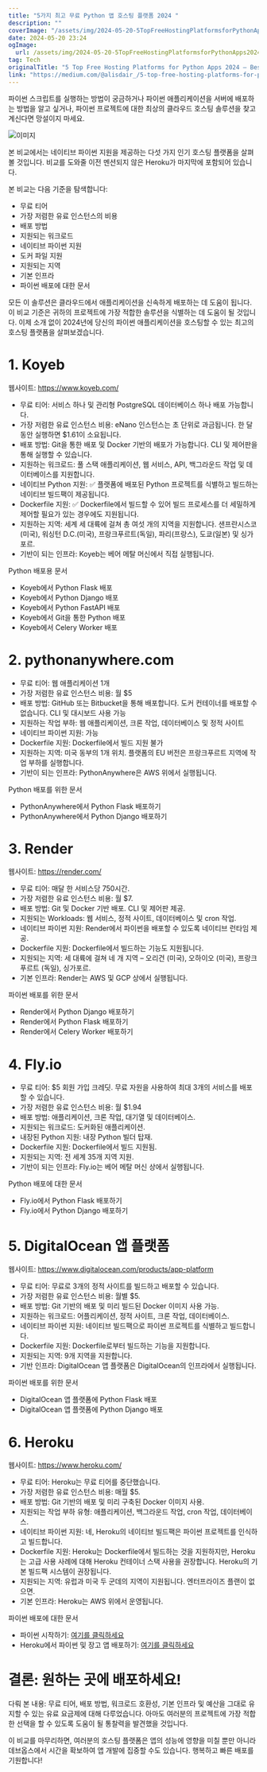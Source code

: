 ```yaml
---
title: "5가지 최고 무료 Python 앱 호스팅 플랫폼 2024 "
description: ""
coverImage: "/assets/img/2024-05-20-5TopFreeHostingPlatformsforPythonApps2024BestHerokuAlternatives_0.png"
date: 2024-05-20 23:24
ogImage: 
  url: /assets/img/2024-05-20-5TopFreeHostingPlatformsforPythonApps2024BestHerokuAlternatives_0.png
tag: Tech
originalTitle: "5 Top Free Hosting Platforms for Python Apps 2024 — Best Heroku Alternatives"
link: "https://medium.com/@alisdair_/5-top-free-hosting-platforms-for-python-apps-2024-best-heroku-alternatives-c31c0a2837d1"
---
```



파이썬 스크립트를 실행하는 방법이 궁금하거나 파이썬 애플리케이션을 서버에 배포하는 방법을 알고 싶거나, 파이썬 프로젝트에 대한 최상의 클라우드 호스팅 솔루션을 찾고 계신다면 망설이지 마세요.

![이미지](/assets/img/2024-05-20-5TopFreeHostingPlatformsforPythonApps2024BestHerokuAlternatives_0.png)

본 비교에서는 네이티브 파이썬 지원을 제공하는 다섯 가지 인기 호스팅 플랫폼을 살펴볼 것입니다. 비교를 도와줄 이전 멘션되지 않은 Heroku가 마지막에 포함되어 있습니다.

본 비교는 다음 기준을 탐색합니다:

<div class="content-ad"></div>

- 무료 티어
- 가장 저렴한 유료 인스턴스의 비용
- 배포 방법
- 지원되는 워크로드
- 네이티브 파이썬 지원
- 도커 파일 지원
- 지원되는 지역
- 기본 인프라
- 파이썬 배포에 대한 문서

모든 이 솔루션은 클라우드에서 애플리케이션을 신속하게 배포하는 데 도움이 됩니다. 이 비교 기준은 귀하의 프로젝트에 가장 적합한 솔루션을 식별하는 데 도움이 될 것입니다. 이제 소개 없이 2024년에 당신의 파이썬 애플리케이션을 호스팅할 수 있는 최고의 호스팅 플랫폼을 살펴보겠습니다.

# 1. Koyeb

웹사이트: https://www.koyeb.com/

<div class="content-ad"></div>

- 무료 티어: 서비스 하나 및 관리형 PostgreSQL 데이터베이스 하나 배포 가능합니다.
- 가장 저렴한 유료 인스턴스 비용: eNano 인스턴스는 초 단위로 과금됩니다. 한 달 동안 실행하면 $1.61이 소요됩니다.
- 배포 방법: Git을 통한 배포 및 Docker 기반의 배포가 가능합니다. CLI 및 제어판을 통해 실행할 수 있습니다.
- 지원하는 워크로드: 풀 스택 애플리케이션, 웹 서비스, API, 백그라운드 작업 및 데이터베이스를 지원합니다.
- 네이티브 Python 지원: ✅ 플랫폼에 배포된 Python 프로젝트를 식별하고 빌드하는 네이티브 빌드팩이 제공됩니다.
- Dockerfile 지원: ✅ Dockerfile에서 빌드할 수 있어 빌드 프로세스를 더 세밀하게 제어할 필요가 있는 경우에도 지원됩니다.
- 지원하는 지역: 세계 세 대륙에 걸쳐 총 여섯 개의 지역을 지원합니다. 샌프란시스코(미국), 워싱턴 D.C.(미국), 프랑크푸르트(독일), 파리(프랑스), 도쿄(일본) 및 싱가포르.
- 기반이 되는 인프라: Koyeb는 베어 메탈 머신에서 직접 실행됩니다.

Python 배포용 문서

- Koyeb에서 Python Flask 배포
- Koyeb에서 Python Django 배포
- Koyeb에서 Python FastAPI 배포
- Koyeb에서 Git을 통한 Python 배포
- Koyeb에서 Celery Worker 배포

# 2. pythonanywhere.com

<div class="content-ad"></div>

- 무료 티어: 웹 애플리케이션 1개
- 가장 저렴한 유료 인스턴스 비용: 월 $5
- 배포 방법: GitHub 또는 Bitbucket을 통해 배포합니다. 도커 컨테이너를 배포할 수 없습니다. CLI 및 대시보드 사용 가능
- 지원하는 작업 부하: 웹 애플리케이션, 크론 작업, 데이터베이스 및 정적 사이트
- 네이티브 파이썬 지원: 가능
- Dockerfile 지원: Dockerfile에서 빌드 지원 불가
- 지원하는 지역: 미국 동부의 1개 위치. 플랫폼의 EU 버전은 프랑크푸르트 지역에 작업 부하를 실행합니다.
- 기반이 되는 인프라: PythonAnywhere은 AWS 위에서 실행됩니다.

Python 배포를 위한 문서

- PythonAnywhere에서 Python Flask 배포하기
- PythonAnywhere에서 Python Django 배포하기

# 3. Render

<div class="content-ad"></div>

웹사이트: https://render.com/

- 무료 티어: 매달 한 서비스당 750시간.
- 가장 저렴한 유료 인스턴스 비용: 월 $7.
- 배포 방법: Git 및 Docker 기반 배포. CLI 및 제어판 제공.
- 지원되는 Workloads: 웹 서비스, 정적 사이트, 데이터베이스 및 cron 작업.
- 네이티브 파이썬 지원: Render에서 파이썬을 배포할 수 있도록 네이티브 런타임 제공.
- Dockerfile 지원: Dockerfile에서 빌드하는 기능도 지원됩니다.
- 지원되는 지역: 세 대륙에 걸쳐 네 개 지역 – 오리건 (미국), 오하이오 (미국), 프랑크푸르트 (독일), 싱가포르.
- 기본 인프라: Render는 AWS 및 GCP 상에서 실행됩니다.

파이썬 배포를 위한 문서

- Render에서 Python Django 배포하기
- Render에서 Python Flask 배포하기
- Render에서 Celery Worker 배포하기

<div class="content-ad"></div>

# 4. Fly.io

- 무료 티어: $5 회원 가입 크레딧. 무료 자원을 사용하여 최대 3개의 서비스를 배포할 수 있습니다.
- 가장 저렴한 유료 인스턴스 비용: 월 $1.94
- 배포 방법: 애플리케이션, 크론 작업, 대기열 및 데이터베이스.
- 지원되는 워크로드: 도커화된 애플리케이션.
- 내장된 Python 지원: 내장 Python 빌더 탑재.
- Dockerfile 지원: Dockerfile에서 빌드 지원됨.
- 지원되는 지역: 전 세계 35개 지역 지원.
- 기반이 되는 인프라: Fly.io는 베어 메탈 머신 상에서 실행됩니다.

Python 배포에 대한 문서

- Fly.io에서 Python Flask 배포하기
- Fly.io에서 Python Django 배포하기

<div class="content-ad"></div>

# 5. DigitalOcean 앱 플랫폼

웹사이트: https://www.digitalocean.com/products/app-platform

- 무료 티어: 무료로 3개의 정적 사이트를 빌드하고 배포할 수 있습니다.
- 가장 저렴한 유료 인스턴스 비용: 월별 $5.
- 배포 방법: Git 기반의 배포 및 미리 빌드된 Docker 이미지 사용 가능.
- 지원하는 워크로드: 어플리케이션, 정적 사이트, 크론 작업, 데이터베이스.
- 네이티브 파이썬 지원: 네이티브 빌드팩으로 파이썬 프로젝트를 식별하고 빌드합니다.
- Dockerfile 지원: Dockerfile로부터 빌드하는 기능을 지원합니다.
- 지원되는 지역: 9개 지역을 지원합니다.
- 기반 인프라: DigitalOcean 앱 플랫폼은 DigitalOcean의 인프라에서 실행됩니다.

파이썬 배포를 위한 문서

<div class="content-ad"></div>

- DigitalOcean 앱 플랫폼에 Python Flask 배포
- DigitalOcean 앱 플랫폼에 Python Django 배포

# 6. Heroku

웹사이트: https://www.heroku.com/

- 무료 티어: Heroku는 무료 티어를 중단했습니다.
- 가장 저렴한 유료 인스턴스 비용: 매월 $5.
- 배포 방법: Git 기반의 배포 및 미리 구축된 Docker 이미지 사용.
- 지원되는 작업 부하 유형: 애플리케이션, 백그라운드 작업, cron 작업, 데이터베이스.
- 네이티브 파이썬 지원: 네, Heroku의 네이티브 빌드팩은 파이썬 프로젝트를 인식하고 빌드합니다.
- Dockerfile 지원: Heroku는 Dockerfile에서 빌드하는 것을 지원하지만, Heroku는 고급 사용 사례에 대해 Heroku 컨테이너 스택 사용을 권장합니다. Heroku의 기본 빌드팩 시스템이 권장됩니다.
- 지원되는 지역: 유럽과 미국 두 군데의 지역이 지원됩니다. 엔터프라이즈 플랜이 없으면.
- 기본 인프라: Heroku는 AWS 위에서 운영됩니다.

<div class="content-ad"></div>

파이썬 배포에 대한 문서

- 파이썬 시작하기: [여기를 클릭하세요](https://devcenter.heroku.com/articles/getting-started-with-python)
- Heroku에서 파이썬 및 장고 앱 배포하기: [여기를 클릭하세요](https://devcenter.heroku.com/articles/deploying-python)

# 결론: 원하는 곳에 배포하세요!

다뤄 본 내용: 무료 티어, 배포 방법, 워크로드 호환성, 기본 인프라 및 예산을 그대로 유지할 수 있는 유료 요금제에 대해 다루었습니다. 아마도 여러분의 프로젝트에 가장 적합한 선택을 할 수 있도록 도움이 될 통찰력을 발견했을 것입니다.

<div class="content-ad"></div>

이 비교를 마무리하면, 여러분의 호스팅 플랫폼은 앱의 성능에 영향을 미칠 뿐만 아니라 데브옵스에서 시간을 확보하여 앱 개발에 집중할 수도 있습니다. 행복하고 빠른 배포를 기원합니다!